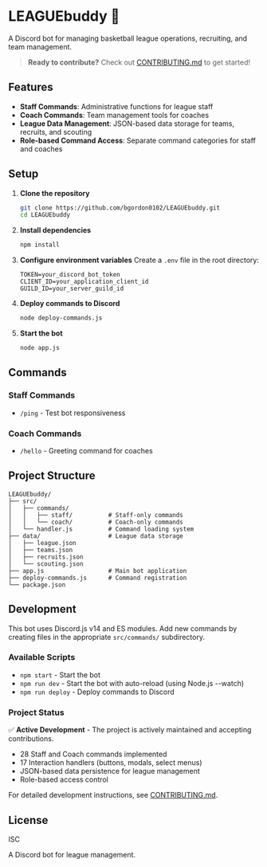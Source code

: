 # LEAGUEbuddy 🏀

A Discord bot for managing basketball league operations, recruiting, and team management.

> **Ready to contribute?** Check out [CONTRIBUTING.md](CONTRIBUTING.md) to get started!

## Features

- **Staff Commands**: Administrative functions for league staff
- **Coach Commands**: Team management tools for coaches  
- **League Data Management**: JSON-based data storage for teams, recruits, and scouting
- **Role-based Command Access**: Separate command categories for staff and coaches

## Setup

1. **Clone the repository**
   ```bash
   git clone https://github.com/bgordon0102/LEAGUEbuddy.git
   cd LEAGUEbuddy
   ```

2. **Install dependencies**
   ```bash
   npm install
   ```

3. **Configure environment variables**
   Create a `.env` file in the root directory:
   ```env
   TOKEN=your_discord_bot_token
   CLIENT_ID=your_application_client_id
   GUILD_ID=your_server_guild_id
   ```

4. **Deploy commands to Discord**
   ```bash
   node deploy-commands.js
   ```

5. **Start the bot**
   ```bash
   node app.js
   ```

## Commands

### Staff Commands
- `/ping` - Test bot responsiveness

### Coach Commands  
- `/hello` - Greeting command for coaches

## Project Structure

```
LEAGUEbuddy/
├── src/
│   ├── commands/
│   │   ├── staff/          # Staff-only commands
│   │   └── coach/          # Coach-only commands
│   └── handler.js          # Command loading system
├── data/                   # League data storage
│   ├── league.json
│   ├── teams.json
│   ├── recruits.json
│   └── scouting.json
├── app.js                  # Main bot application
├── deploy-commands.js      # Command registration
└── package.json
```

## Development

This bot uses Discord.js v14 and ES modules. Add new commands by creating files in the appropriate `src/commands/` subdirectory.

### Available Scripts

- `npm start` - Start the bot
- `npm run dev` - Start the bot with auto-reload (using Node.js --watch)
- `npm run deploy` - Deploy commands to Discord

### Project Status

✅ **Active Development** - The project is actively maintained and accepting contributions.

- 28 Staff and Coach commands implemented
- 17 Interaction handlers (buttons, modals, select menus)
- JSON-based data persistence for league management
- Role-based access control

For detailed development instructions, see [CONTRIBUTING.md](CONTRIBUTING.md).

## License

ISC

A Discord bot for league management.
